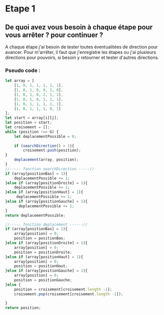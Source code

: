# Etape 1 

## De quoi avez vous besoin à chaque étape pour vous arrêter ? pour continuer ?

A chaque étape j'ai besoin de tester toutes éventualitées de direction pour avancer. Pour m'arrêter,
il faut que j'enregistre les étapes ou j'ai plusieurs directions pour pouvoirs, si besoin y retourner et
tester d'autres directions.

### Pseudo code : 
```javascript
let array = [
    [1, 0, 1, 1, 1, 1, 1],
    [1, 0, 1, 0, 0, 1, 0],
    [1, 0, 1, 0, 2, 1, 1],
    [1, 0, 1, 0, 1, 1, 1],
    [1, 0, 1, 1, 1, 1, 1],
    [1, 0, 1, 1, 1, 0, 1]
];
let start = array[i][j];
let position = start;
let croisement = [];
while (position !== G) {
    let deplacementPossible = 0;
   
    if (searchDirection() > 1){
        croisement.push(position);
}
    deplacement(array, position);
}
//----- fonction searchDirection -----//
if (array[positionBas] = 1){
    deplacementPossible += 1;
}else if (array[positionDroite] = 1){
    deplacementPossible += 1;
}else if (array[positionHaut] = 1){
     deplacementPossible += 1;
}else if (array[positionGauche] = 1){
      deplacementPossible += 1;
}
return deplacementPossible;

//----- fonction deplacement ------//
if (array[positionBas] = 1){
    array[position] = 0;
    position = positionBas;
}else if (array[positionDroite] = 1){
    array[position] = 0;
    position = positionDroite;
}else if (array[positionHaut] = 1){
    array[position] = 0;
    position = positionHaut;
}else if (array[positionGauche] = 1){
    array[position] = 0;
    position = positionGauche;
}else {
    position = croisement[croisement.length -1];
    croisement.pop(croisement[croisement.length -1]);
    
}
return position;

```


